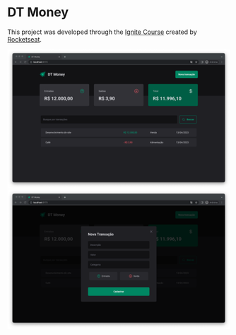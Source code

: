 # DT Money

This project was developed through the <a href="https://www.rocketseat.com.br/ignite">Ignite Course</a> created by <a href="https://github.com/rocketseat">Rocketseat</a>.

<img src="./home.png" with="1280"></img>
<img src="./newtransaction.png" with="1280"></img>
